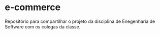 # e-commerce
Repositório para compartilhar o projeto da disciplina de Enegenharia de Software com os colegas da classe.
